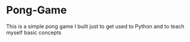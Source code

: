 # Pong-Game
This is a simple pong game I built just to get used to Python and to teach myself basic concepts
